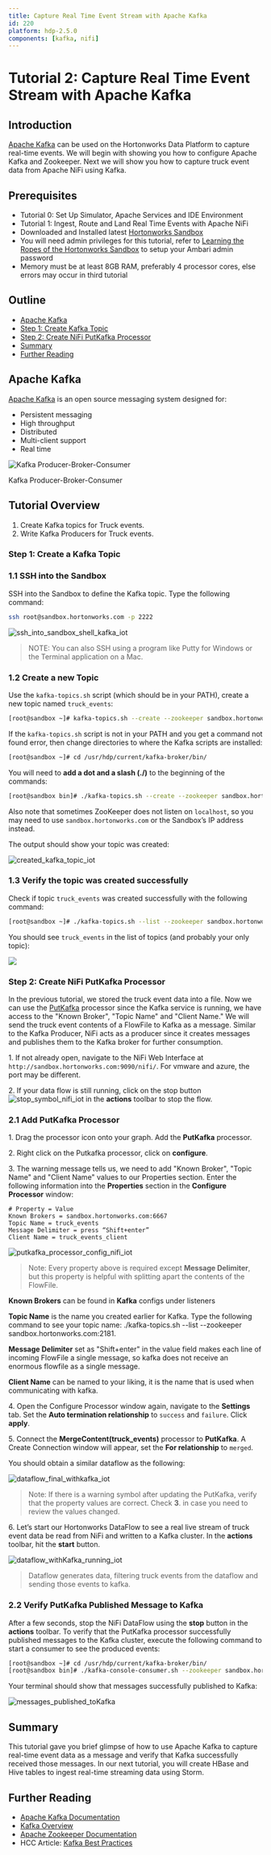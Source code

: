 ```yaml
---
title: Capture Real Time Event Stream with Apache Kafka
id: 220
platform: hdp-2.5.0
components: [kafka, nifi]
---
```



# Tutorial 2: Capture Real Time Event Stream with Apache Kafka

## Introduction

[Apache Kafka](http://kafka.apache.org/) can be used on the Hortonworks Data Platform to capture real-time events. We will begin with showing you how to configure Apache Kafka and Zookeeper. Next we will show you how to capture truck event data from Apache NiFi using Kafka.

## Prerequisites
*  Tutorial 0: Set Up Simulator, Apache Services and IDE Environment
*  Tutorial 1: Ingest, Route and Land Real Time Events with Apache NiFi
*  Downloaded and Installed latest [Hortonworks Sandbox](http://hortonworks.com/products/hortonworks-sandbox/#install)
*  You will need admin privileges for this tutorial, refer to [Learning the Ropes of the Hortonworks Sandbox](http://hortonworks.com/hadoop-tutorial/learning-the-ropes-of-the-hortonworks-sandbox/) to setup your Ambari admin password
*  Memory must be at least 8GB RAM, preferably 4 processor cores, else errors may occur in third tutorial

## Outline

*   [Apache Kafka](#apache-kafka-tutorial1)
*   [Step 1: Create Kafka Topic](#define-kafka-topic-tutorial1)
*   [Step 2: Create NiFi PutKafka Processor](#create-nifi-putkafka-tutorial1)
*   [Summary](#summary-tutorial1)
*   [Further Reading](#further-reading-tutorial1)

## Apache Kafka <a id="apache-kafka-tutorial1"></a>

[Apache Kafka](http://kafka.apache.org/) is an open source messaging system designed for:

*   Persistent messaging
*   High throughput
*   Distributed
*   Multi-client support
*   Real time

![Kafka Producer-Broker-Consumer](assets/lab1-kafka/Kafka-Broker-Diagram.png)

Kafka Producer-Broker-Consumer

## Tutorial Overview

1.  Create Kafka topics for Truck events.
2.  Write Kafka Producers for Truck events.

### Step 1: Create a Kafka Topic <a id="define-kafka-topic-tutorial1"></a>

### 1.1 SSH into the Sandbox

SSH into the Sandbox to define the Kafka topic. Type the following command:

~~~bash
ssh root@sandbox.hortonworks.com -p 2222
~~~

![ssh_into_sandbox_shell_kafka_iot](assets/lab1-kafka/ssh_into_sandbox_shell_kafka_iot.png)

> NOTE: You can also SSH using a program like Putty for Windows or the Terminal application on a Mac.

### 1.2 Create a new Topic

Use the `kafka-topics.sh` script (which should be in your PATH), create a new topic named `truck_events`:

~~~bash
[root@sandbox ~]# kafka-topics.sh --create --zookeeper sandbox.hortonworks.com:2181 --replication-factor 1 --partitions 2 --topic truck_events
~~~

If the `kafka-topics.sh` script is not in your PATH and you get a command not found error, then change directories to where the Kafka scripts are installed:

~~~bash
[root@sandbox ~]# cd /usr/hdp/current/kafka-broker/bin/
~~~

You will need to **add a dot and a slash (./)** to the beginning of the commands:

~~~bash
[root@sandbox bin]# ./kafka-topics.sh --create --zookeeper sandbox.hortonworks.com:2181 --replication-factor 1 --partitions 2 --topic truck_events
~~~

Also note that sometimes ZooKeeper does not listen on `localhost`, so you may need to use `sandbox.hortonworks.com` or the Sandbox’s IP address instead.


The output should show your topic was created:

![created_kafka_topic_iot](assets/lab1-kafka/created_kafka_topic_iot.png)


### 1.3 Verify the topic was created successfully

Check if topic `truck_events` was created successfully with the following command:

~~~bash
[root@sandbox ~]# ./kafka-topics.sh --list --zookeeper sandbox.hortonworks.com:2181
~~~

You should see `truck_events` in the list of topics (and probably your only topic):

![](assets/lab1-kafka/verify_kafka_topic_created_iot.png)


### Step 2: Create NiFi PutKafka Processor <a id="create-nifi-putkafka-tutorial1"></a>

In the previous tutorial, we stored the truck event data into a file. Now we can use the [PutKafka](https://nifi.apache.org/docs/nifi-docs/components/org.apache.nifi.processors.kafka.PutKafka/index.html) processor since the Kafka service is running, we have access to the "Known Broker", "Topic Name" and "Client Name." We will send the truck event contents of a FlowFile to Kafka as a message. Similar to the Kafka Producer, NiFi acts as a producer since it creates messages and publishes them to the Kafka broker for further consumption.

1\. If not already open, navigate to the NiFi Web Interface at `http://sandbox.hortonworks.com:9090/nifi/`. For vmware and azure, the port may be different.

2\. If your data flow is still running, click on the stop button ![stop_symbol_nifi_iot](assets/lab0-nifi/stop_symbol_nifi_iot.png) in the **actions** toolbar to stop the flow.

### 2.1 Add PutKafka Processor

1\. Drag the processor icon onto your graph. Add the **PutKafka** processor.

2\. Right click on the Putkafka processor, click on **configure**.

3\. The warning message tells us, we need to add "Known Broker", "Topic Name" and "Client Name" values to our Properties section. Enter the following information into the **Properties** section in the **Configure Processor** window:

~~~
# Property = Value
Known Brokers = sandbox.hortonworks.com:6667
Topic Name = truck_events
Message Delimiter = press “Shift+enter”
Client Name = truck_events_client
~~~

![putkafka_processor_config_nifi_iot](assets/lab1-kafka/putkafka_processor_config_nifi_iot.png)

> Note: Every property above is required except **Message Delimiter**, but this property is helpful with splitting apart the contents of the FlowFile.

**Known Brokers** can be found in **Kafka** configs under listeners

**Topic Name** is the name you created earlier for Kafka. Type the following command to see your topic name: ./kafka-topics.sh --list --zookeeper sandbox.hortonworks.com:2181.

**Message Delimiter** set as "Shift+enter" in the value field makes each line of incoming FlowFile a single message, so kafka does not receive an enormous flowfile as a single message.

**Client Name** can be named to your liking, it is the name that is used when communicating with kafka.

4\. Open the Configure Processor window again, navigate to the **Settings** tab. Set the **Auto termination relationship** to `success` and `failure`. Click **apply**.

5\. Connect the **MergeContent(truck_events)** processor to **PutKafka**. A Create Connection window will appear, set the **For relationship** to `merged`.

You should obtain a similar dataflow as the following:

![dataflow_final_withkafka_iot](assets/lab1-kafka/dataflow_final_withkafka_iot.png)

> Note: If there is a warning symbol after updating the PutKafka, verify that the property values are correct. Check **3**. in case you need to review the values changed.

6\. Let’s start our Hortonworks DataFlow to see a real live stream of truck event data be read from NiFi and written to a Kafka cluster. In the **actions** toolbar, hit the **start** button.

![dataflow_withKafka_running_iot](assets/lab1-kafka/dataflow_withKafka_running_iot.png)

> Dataflow generates data, filtering truck events from the dataflow and sending those events to kafka.

### 2.2 Verify PutKafka Published Message to Kafka

After a few seconds, stop the NiFi DataFlow using the **stop** button in the **actions** toolbar.
To verify that the PutKafka processor successfully published messages to the Kafka cluster, execute the following command to start a consumer to see the produced events:

~~~bash
[root@sandbox ~]# cd /usr/hdp/current/kafka-broker/bin/
[root@sandbox bin]# ./kafka-console-consumer.sh --zookeeper sandbox.hortonworks.com:2181 --topic truck_events --from-beginning
~~~

Your terminal should show that messages successfully published to Kafka:

![messages_published_toKafka](assets/lab1-kafka/messages_published_toKafka.png)


## Summary <a id="summary-tutorial1"></a>

This tutorial gave you brief glimpse of how to use Apache Kafka to capture real-time event data as a message and verify that Kafka successfully received those messages. In our next tutorial, you will create HBase and Hive tables to ingest real-time streaming data using Storm.

## Further Reading <a id="further-reading-tutorial1"></a>
- [Apache Kafka Documentation](http://kafka.apache.org/)
- [Kafka Overview](http://hortonworks.com/hadoop/kafka/)
- [Apache Zookeeper Documentation](https://zookeeper.apache.org/)
- HCC Article: [Kafka Best Practices](https://community.hortonworks.com/content/kbentry/49789/kafka-best-practices.html)
